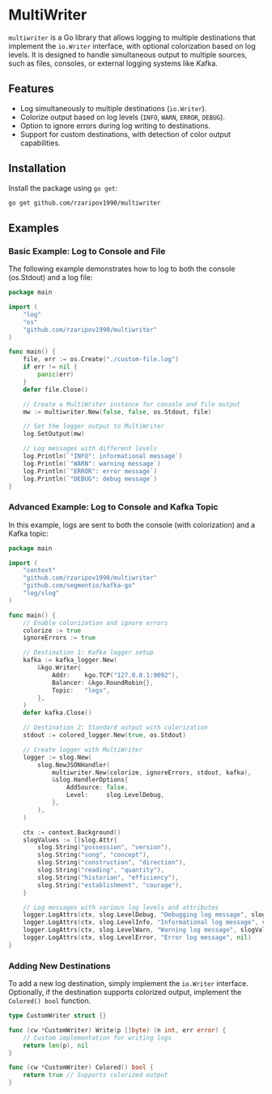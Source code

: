 # MultiWriter

`multiwriter` is a Go library that allows logging to multiple destinations that implement the `io.Writer` interface, with optional colorization based on log levels. It is designed to handle simultaneous output to multiple sources, such as files, consoles, or external logging systems like Kafka.

## Features

- Log simultaneously to multiple destinations (`io.Writer`).
- Colorize output based on log levels (`INFO`, `WARN`, `ERROR`, `DEBUG`).
- Option to ignore errors during log writing to destinations.
- Support for custom destinations, with detection of color output capabilities.

## Installation

Install the package using `go get`:

```bash
go get github.com/rzaripov1990/multiwriter
```

## Examples
### Basic Example: Log to Console and File

The following example demonstrates how to log to both the console (os.Stdout) and a log file:

```go
package main

import (
    "log"
    "os"
    "github.com/rzaripov1990/multiwriter"
)

func main() {
    file, err := os.Create("./custom-file.log")
    if err != nil {
        panic(err)
    }
    defer file.Close()

    // Create a MultiWriter instance for console and file output
    mw := multiwriter.New(false, false, os.Stdout, file)

    // Set the logger output to MultiWriter
    log.SetOutput(mw)

    // Log messages with different levels
    log.Println(`"INFO": informational message`)
    log.Println(`"WARN": warning message`)
    log.Println(`"ERROR": error message`)
    log.Println(`"DEBUG": debug message`)
}
```

### Advanced Example: Log to Console and Kafka Topic

In this example, logs are sent to both the console (with colorization) and a Kafka topic:

```go
package main

import (
    "context"
    "github.com/rzaripov1990/multiwriter"
    "github.com/segmentio/kafka-go"
    "log/slog"
)

func main() {
    // Enable colorization and ignore errors
    colorize := true
    ignoreErrors := true

    // Destination 1: Kafka logger setup
    kafka := kafka_logger.New(
        &kgo.Writer{
            Addr:    kgo.TCP("127.0.0.1:9092"),
            Balancer: &kgo.RoundRobin{},
            Topic:   "logs",
        },
    )
    defer kafka.Close()

    // Destination 2: Standard output with colorization
    stdout := colored_logger.New(true, os.Stdout)

    // Create logger with MultiWriter
    logger := slog.New(
        slog.NewJSONHandler(
            multiwriter.New(colorize, ignoreErrors, stdout, kafka),
            &slog.HandlerOptions{
                AddSource: false,
                Level:     slog.LevelDebug,
            },
        ),
    )

    ctx := context.Background()
    slogValues := []slog.Attr{
        slog.String("possession", "version"),
        slog.String("song", "concept"),
        slog.String("construction", "direction"),
        slog.String("reading", "quantity"),
        slog.String("historian", "efficiency"),
        slog.String("establishment", "courage"),
    }

    // Log messages with various log levels and attributes
    logger.LogAttrs(ctx, slog.LevelDebug, "Debugging log message", slogValues[:2]...)
    logger.LogAttrs(ctx, slog.LevelInfo, "Informational log message", slogValues[2:4]...)
    logger.LogAttrs(ctx, slog.LevelWarn, "Warning log message", slogValues[4:]...)
    logger.LogAttrs(ctx, slog.LevelError, "Error log message", nil)
}
```

### Adding New Destinations

To add a new log destination, simply implement the `io.Writer` interface. Optionally, if the destination supports colorized output, implement the `Colored() bool` function.

```go
type CustomWriter struct {}

func (cw *CustomWriter) Write(p []byte) (n int, err error) {
    // Custom implementation for writing logs
    return len(p), nil
}

func (cw *CustomWriter) Colored() bool {
    return true // Supports colorized output
}
```